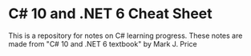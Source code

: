# C# 10 and .NET 6 Cheat Sheet

This is a repository for notes on C# learning progress. These notes are made from "C# 10 and .NET 6 textbook" by  Mark J. Price
